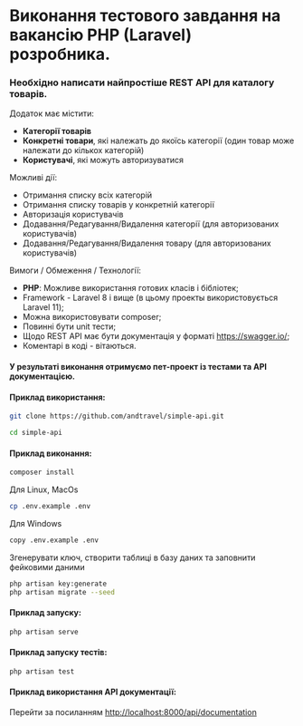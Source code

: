 # Виконання тестового завдання на вакансію PHP (Laravel) розробника.

### Необхідно написати найпростіше REST API для каталогу товарів.

Додаток має містити:

- **Категорії товарів**<br>
- **Конкретні товари**, які належать до якоїсь категорії (один товар може належати до кількох категорій)
- **Користувачі**, які можуть авторизуватися

Можливі дії:

- Отримання списку всіх категорій
- Отримання списку товарів у конкретній категорії
- Авторизація користувачів
- Додавання/Редагування/Видалення категорії (для авторизованих користувачів)
- Додавання/Редагування/Видалення товару (для авторизованих користувачів)


Вимоги / Обмеження / Технології:

- **PHP**:
Можливе використання готових класів і бібліотек;
- Framework - Laravel 8 і вище (в цьому проекты використовується Laravel 11);
- Можна використовувати composer;
- Повинні бути unit тести;
- Щодо REST API має бути документація у форматі https://swagger.io/;
- Коментарі в коді - вітаються.

#### У результаті виконання отримуємо пет-проект із тестами та API документацією.

#### Приклад використання:
```bash
git clone https://github.com/andtravel/simple-api.git

cd simple-api
```

#### Приклад виконання:
```bash
composer install
```
Для Linux, MacOs
```bash
cp .env.example .env
```
Для Windows
```bash
copy .env.example .env
```
Згенерувати ключ, створити таблиці в базу даних та заповнити фейковими даними
```bash
php artisan key:generate
php artisan migrate --seed
```

#### Приклад запуску:
```bash
php artisan serve
```

#### Приклад запуску тестів:
```bash
php artisan test
```

#### Приклад використання API документації:

Перейти за посиланням [http://localhost:8000/api/documentation](http://localhost:8000/api/documentation)

